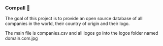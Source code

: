 ### Compall 🏢
The goal of this project is to provide an open source database of all companies in the world, their country of origin and their logo.

The main file is companies.csv and all logos go into the logos folder named domain.com.jpg 
